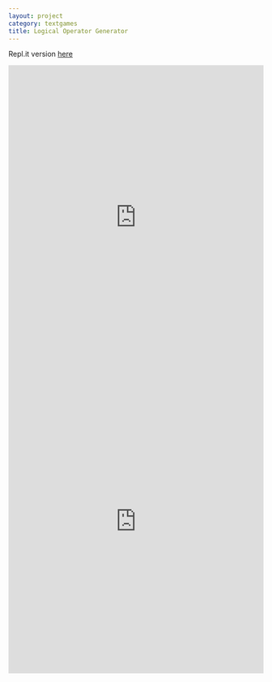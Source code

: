 ```yaml
---
layout: project
category: textgames
title: Logical Operator Generator
---
```


Repl.it version [here](https://repl.it/@JustinRiley1/PythonLogicalOperatorsGenerator?v=1)

<iframe frameborder="0" width="100%" height="600px" src="https://repl.it/@JustinRiley1/PythonLogicalOperatorsGenerator?embed=true"></iframe>

<iframe src="https://trinket.io/embed/python3/eca520f2db?outputOnly=true&runOption=run&start=result" width="100%" height="600" frameborder="0" marginwidth="0" marginheight="0" allowfullscreen></iframe>
